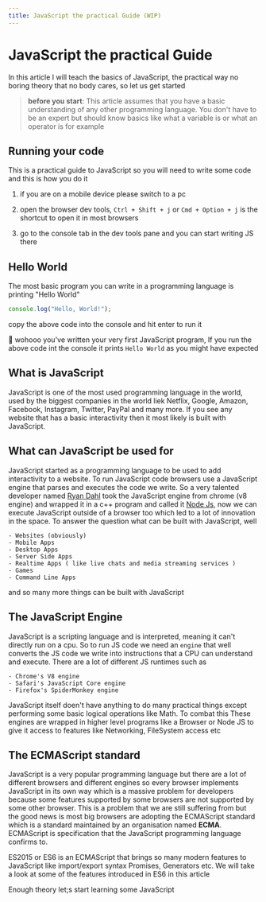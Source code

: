 ```yaml
---
title: JavaScript the practical Guide (WIP)
---
```


# JavaScript the practical Guide
In this article I will teach the basics of JavaScript, the practical way no boring theory
that no body cares, so let us get started

> **before you start**: This article assumes that you have a basic understanding of any other programming language. You don't have to be an expert but should know basics like what a variable is or what an operator is for example

## Running your code
This is a practical guide to JavaScript so you will need to write some code and this is how you do it

1.  if you are on a mobile device please switch to a pc

2.  open the browser dev tools, `Ctrl + Shift + j` or `Cmd + Option + j` is the shortcut to open it in most browsers

3.  go to the console tab in the dev tools pane and you can start writing JS there

## Hello World
The most basic program you can write in a programming language is printing "Hello World"

```js
console.log("Hello, World!");
```

copy the above code into the console and hit enter to run it

🎊 wohooo you've written your very first JavaScript program, If you run the above code int
the console it prints `Hello World` as you might have expected

## What is JavaScript
JavaScript is one of the most used programming language in the world, used by the biggest 
companies in the world liek Netflix, Google, Amazon, Facebook, Instagram, Twitter, PayPal and many more.
If you see any website that has a basic interactivity then it most likely is built with JavaScript.

## What can JavaScript be used for
JavaScript started as a programming language to be used to add interactivity to a website.
To run JavaScript code browsers use a JavaScript engine that parses and executes the code we write.
So a very talented developer named [Ryan Dahl](https://github.com/ry) took the JavaScript engine
from chrome (v8 engine) and wrapped it in a c++ program and called it [Node Js](https://nodejs.org),
now we can execute JavaScript outside of a browser too which led to a lot of innovation in the space.
To answer the question what can be built with JavaScript, well

    - Websites (obviously)
    - Mobile Apps
    - Desktop Apps
    - Server Side Apps
    - Realtime Apps ( like live chats and media streaming services ) 
    - Games
    - Command Line Apps
and so many more things can be built with JavaScript

## The JavaScript Engine
JavaScript is a scripting language and is interpreted, meaning it can't directly run on a cpu.
So to run JS code we need an `engine` that well converts the JS code we write into instructions
that a CPU can understand and execute. There are a lot of different JS runtimes such as 

    - Chrome's V8 engine
    - Safari's JavaScript Core engine
    - Firefox's SpiderMonkey engine
JavaScript itself doen't have anything to do many practical things except performing
some basic logical operations like Math. To combat this These engines are wrapped in higher level
programs like a Browser or Node JS to give it access to features like Networking, FileSystem access etc

## The ECMAScript standard
JavaScript is a very popular programming language but there are a lot of different browsers
and different engines so every browser implements JavaScript in its own way which is a massive problem
for developers because some features supported by some browsers are not supported by some other browser.
This is a problem that we are still suffering from but the good news is most big browsers are adopting
the ECMAScript standard which is a standard maintained by an organisation named **ECMA**.
ECMAScript is specification that the JavaScript programming language confirms to.

ES2015 or ES6 is an ECMAScript that brings so many modern features to JavaScript like import/export syntax
Promises, Generators etc. We will take a look at some of the features introduced in ES6 in this article

Enough theory let;s start learning some JavaScript